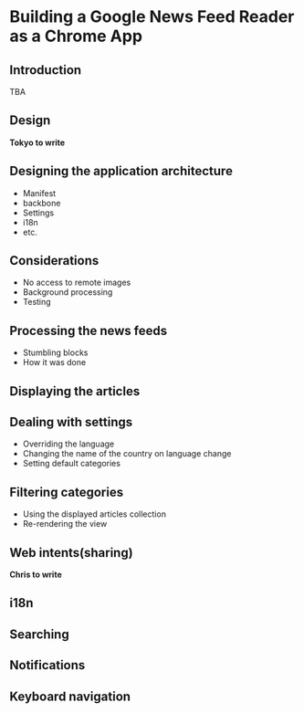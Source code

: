 # Building a Google News Feed Reader as a Chrome App

## Introduction

TBA

## Design

**Tokyo to write**

## Designing the application architecture

* Manifest
* backbone
* Settings
* i18n
* etc.

## Considerations

* No access to remote images
* Background processing
* Testing

## Processing the news feeds

* Stumbling blocks
* How it was done

## Displaying the articles

## Dealing with settings

* Overriding the language
* Changing the name of the country on language change
* Setting default categories

## Filtering categories

* Using the displayed articles collection
* Re-rendering the view

## Web intents(sharing)

**Chris to write**

## i18n

## Searching

## Notifications

## Keyboard navigation
